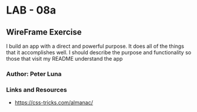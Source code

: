 # LAB - 08a

## WireFrame Exercise

I build an app with a direct and powerful purpose. It does all of the things that it accomplishes well. I should describe the purpose and functionality so those that visit my README understand the app

### Author: Peter Luna

### Links and Resources
* https://css-tricks.com/almanac/

